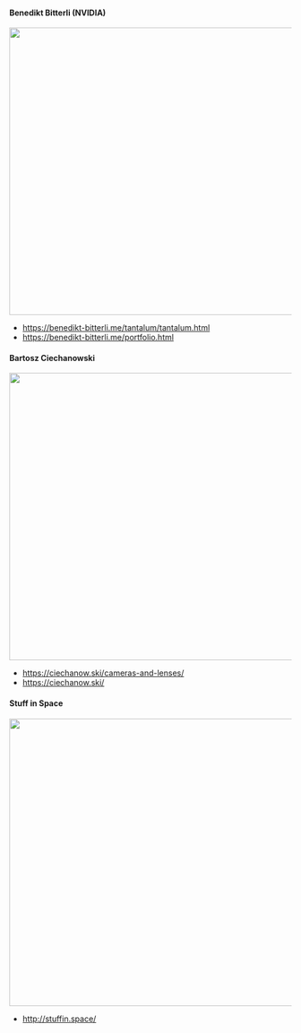 
#### Benedikt Bitterli (NVIDIA)

<img src="https://user-images.githubusercontent.com/3909980/151722046-5b144d5b-8930-4a86-b568-46e0a16e3182.png" width="512" />

- https://benedikt-bitterli.me/tantalum/tantalum.html
- https://benedikt-bitterli.me/portfolio.html

#### Bartosz Ciechanowski

<img src="https://user-images.githubusercontent.com/3909980/151722181-503786a0-3c4f-462e-b831-c6b7e32b9101.png" width="512" />

- https://ciechanow.ski/cameras-and-lenses/
- https://ciechanow.ski/

#### Stuff in Space 

<img src="https://user-images.githubusercontent.com/3909980/151722343-65e0938a-7693-487d-a1e7-aba17c2d0c06.png" width="512" />

- http://stuffin.space/

